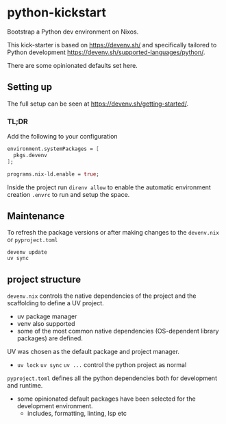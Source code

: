 # python-kickstart
Bootstrap a Python dev environment on Nixos.

This kick-starter is based on https://devenv.sh/ and specifically tailored to Python development https://devenv.sh/supported-languages/python/.

There are some opinionated defaults set here.

## Setting up
The full setup can be seen at https://devenv.sh/getting-started/.

### TL;DR
Add the following to your configuration

``` nix
environment.systemPackages = [
  pkgs.devenv
];

programs.nix-ld.enable = true;
```

Inside the project run `direnv allow` to enable the automatic environment creation `.envrc` to run and setup the space.

## Maintenance
To refresh the package versions or after making changes to the `devenv.nix` or `pyproject.toml`

``` shell
devenv update
uv sync
```

## project structure

`devenv.nix` controls the native dependencies of the project and the scaffolding to define a UV project.
- uv package manager
- venv also supported
- some of the most common native dependencies (OS-dependent library packages) are defined.

UV was chosen as the default package and project manager.
- `uv lock` `uv sync` `uv ...` control the python project as normal

`pyproject.toml` defines all the python dependencies both for development and runtime.
- some opinionated default packages have been selected for the development environment.
  - includes, formatting, linting, lsp etc
